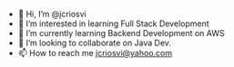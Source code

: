 - 👋 Hi, I’m @jcriosvi
- 👀 I’m interested in learning Full Stack Development
- 🌱 I’m currently learning Backend Development on AWS
- 💞️ I’m looking to collaborate on Java Dev.
- 📫 How to reach me jcriosvi@yahoo.com

<!---
jcriosvi/jcriosvi is a ✨ special ✨ repository because its `README.md` (this file) appears on your GitHub profile.
You can click the Preview link to take a look at your changes.
--->
